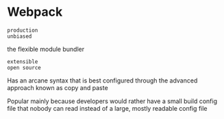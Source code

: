 # Webpack

    production
    unbiased
the flexible module bundler
    
    extensible
    open source


Has an arcane syntax that is best configured through the advanced approach known as copy and paste

Popular mainly because developers would rather have a small build config file that nobody can read instead of a large, mostly readable config file



